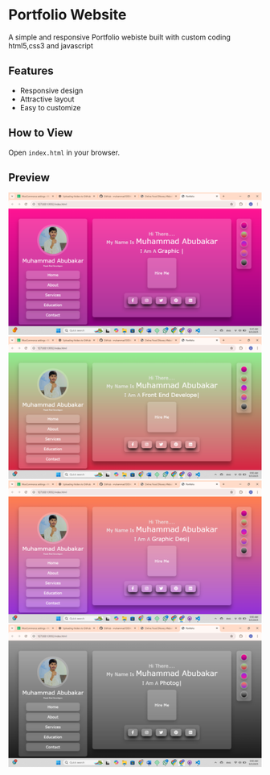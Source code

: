 # Portfolio Website
A simple and responsive Portfolio webiste built with custom coding html5,css3 and javascript

## Features
- Responsive design
- Attractive layout
- Easy to customize

## How to View
Open `index.html` in your browser.

##  Preview

![Landing Page Screenshot](Screenshots/Theme1.png)
![Landing Page Screenshot](Screenshots/Theme2.png)
![Landing Page Screenshot](Screenshots/Theme3.png)
![Landing Page Screenshot](Screenshots/Theme4.png)

